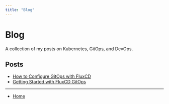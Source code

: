 ```yaml
---
title: "Blog"
---
```


# Blog

A collection of my posts on Kubernetes, GitOps, and DevOps.

## Posts

- [How to Configure GitOps with FluxCD](_posts/2025-06-04-configure-gitops-with-fluxcd.md) 
- [Getting Started with FluxCD GitOps](_posts/2025-06-04-fluxcd-gitops-getting-started.md) 

---

- [Home](index.md)
